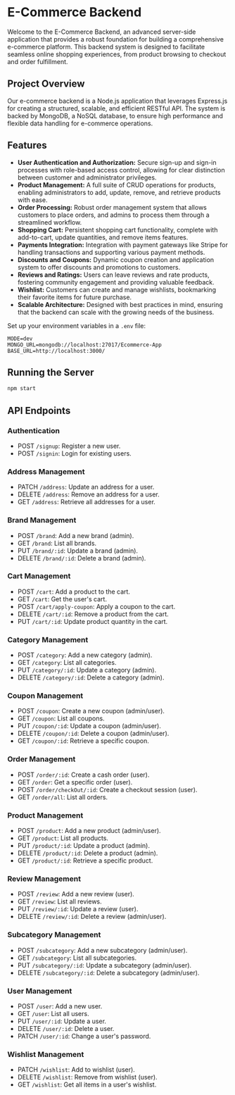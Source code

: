 
# E-Commerce Backend

Welcome to the E-Commerce Backend, an advanced server-side application that provides a robust foundation for building a comprehensive e-commerce platform. This backend system is designed to facilitate seamless online shopping experiences, from product browsing to checkout and order fulfillment.


## Project Overview

Our e-commerce backend is a Node.js application that leverages Express.js for creating a structured, scalable, and efficient RESTful API. The system is backed by MongoDB, a NoSQL database, to ensure high performance and flexible data handling for e-commerce operations.

## Features

- **User Authentication and Authorization:** Secure sign-up and sign-in processes with role-based access control, allowing for clear distinction between customer and administrator privileges.
- **Product Management:** A full suite of CRUD operations for products, enabling administrators to add, update, remove, and retrieve products with ease.
- **Order Processing:** Robust order management system that allows customers to place orders, and admins to process them through a streamlined workflow.
- **Shopping Cart:** Persistent shopping cart functionality, complete with add-to-cart, update quantities, and remove items features.
- **Payments Integration:** Integration with payment gateways like Stripe for handling transactions and supporting various payment methods.
- **Discounts and Coupons:** Dynamic coupon creation and application system to offer discounts and promotions to customers.
- **Reviews and Ratings:** Users can leave reviews and rate products, fostering community engagement and providing valuable feedback.
- **Wishlist:** Customers can create and manage wishlists, bookmarking their favorite items for future purchase.
- **Scalable Architecture:** Designed with best practices in mind, ensuring that the backend can scale with the growing needs of the business.


Set up your environment variables in a `.env` file:

```env
MODE=dev
MONGO_URL=mongodb://localhost:27017/Ecommerce-App
BASE_URL=http://localhost:3000/
```

## Running the Server

```bash
npm start
```

## API Endpoints

### Authentication
- POST `/signup`: Register a new user.
- POST `/signin`: Login for existing users.

### Address Management
- PATCH `/address`: Update an address for a user.
- DELETE `/address`: Remove an address for a user.
- GET `/address`: Retrieve all addresses for a user.

### Brand Management
- POST `/brand`: Add a new brand (admin).
- GET `/brand`: List all brands.
- PUT `/brand/:id`: Update a brand (admin).
- DELETE `/brand/:id`: Delete a brand (admin).

### Cart Management
- POST `/cart`: Add a product to the cart.
- GET `/cart`: Get the user's cart.
- POST `/cart/apply-coupon`: Apply a coupon to the cart.
- DELETE `/cart/:id`: Remove a product from the cart.
- PUT `/cart/:id`: Update product quantity in the cart.

### Category Management
- POST `/category`: Add a new category (admin).
- GET `/category`: List all categories.
- PUT `/category/:id`: Update a category (admin).
- DELETE `/category/:id`: Delete a category (admin).

### Coupon Management
- POST `/coupon`: Create a new coupon (admin/user).
- GET `/coupon`: List all coupons.
- PUT `/coupon/:id`: Update a coupon (admin/user).
- DELETE `/coupon/:id`: Delete a coupon (admin/user).
- GET `/coupon/:id`: Retrieve a specific coupon.

### Order Management
- POST `/order/:id`: Create a cash order (user).
- GET `/order`: Get a specific order (user).
- POST `/order/checkOut/:id`: Create a checkout session (user).
- GET `/order/all`: List all orders.

### Product Management
- POST `/product`: Add a new product (admin/user).
- GET `/product`: List all products.
- PUT `/product/:id`: Update a product (admin).
- DELETE `/product/:id`: Delete a product (admin).
- GET `/product/:id`: Retrieve a specific product.

### Review Management
- POST `/review`: Add a new review (user).
- GET `/review`: List all reviews.
- PUT `/review/:id`: Update a review (user).
- DELETE `/review/:id`: Delete a review (admin/user).

### Subcategory Management
- POST `/subcategory`: Add a new subcategory (admin/user).
- GET `/subcategory`: List all subcategories.
- PUT `/subcategory/:id`: Update a subcategory (admin/user).
- DELETE `/subcategory/:id`: Delete a subcategory (admin/user).

### User Management
- POST `/user`: Add a new user.
- GET `/user`: List all users.
- PUT `/user/:id`: Update a user.
- DELETE `/user/:id`: Delete a user.
- PATCH `/user/:id`: Change a user's password.

### Wishlist Management
- PATCH `/wishlist`: Add to wishlist (user).
- DELETE `/wishlist`: Remove from wishlist (user).
- GET `/wishlist`: Get all items in a user's wishlist.

